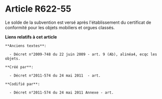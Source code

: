 # Article R622-55

Le solde de la subvention est versé après l'établissement du certificat de conformité pour les objets mobiliers et orgues
classés.

**Liens relatifs à cet article**

	**Anciens textes**:

	  - Décret n°2009-748 du 22 juin 2009 - art. 9 (Ab), alinéa4, ecqc les objets.

	**Créé par**:

	  - Décret n°2011-574 du 24 mai 2011  - art.

	**Codifié par**:

	  - Décret n°2011-574 du 24 mai 2011 Annexe - art.
